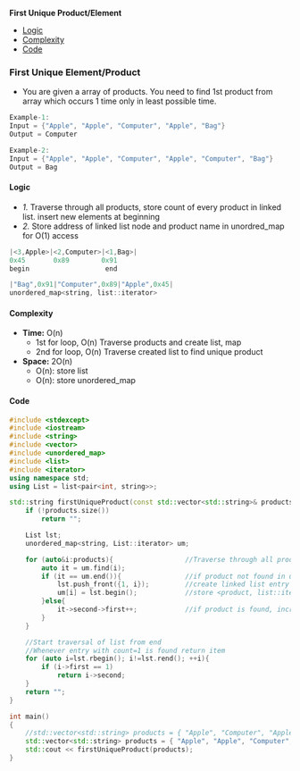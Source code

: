 **First Unique Product/Element**
- [Logic](#l)
- [Complexity](#co)
- [Code](#c)


### First Unique Element/Product
- You are given a array of products. You need to find 1st product from array which occurs 1 time only in least possible time.
```c
Example-1:
Input = {"Apple", "Apple", "Computer", "Apple", "Bag"}
Output = Computer

Example-2:
Input = {"Apple", "Apple", "Computer", "Apple", "Computer", "Bag"}
Output = Bag
```

<a name=l></a>
#### Logic
- _1._ Traverse through all products, store count of every product in linked list. insert new elements at beginning
- _2._ Store address of linked list node and product name in unordred_map for O(1) access
```c
|<3,Apple>|<2,Computer>|<1,Bag>|
0x45       0x89        0x91
begin                   end       

|"Bag",0x91|"Computer",0x89|"Apple",0x45|
unordered_map<string, list::iterator>
```

<a name=co></a>
#### Complexity
- **Time:** O(n)
  - 1st for loop, O(n) Traverse products and create list, map
  - 2nd for loop, O(n) Traverse created list to find unique product
- **Space:** 2O(n)
  - O(n): store list
  - O(n): store unordered_map

<a name=c></a>
#### Code
```cpp
#include <stdexcept>
#include <iostream>
#include <string>
#include <vector>
#include <unordered_map>
#include <list>
#include <iterator>
using namespace std;
using List = list<pair<int, string>>;

std::string firstUniqueProduct(const std::vector<std::string>& products) {
    if (!products.size())
        return "";

    List lst;
    unordered_map<string, List::iterator> um;

    for (auto&i:products){                  //Traverse through all products
        auto it = um.find(i);               
        if (it == um.end()){                //if product not found in unordered_map
            lst.push_front({1, i});         //create linked list entry at front
            um[i] = lst.begin();            //store <product, list::iterator> in unordered_map
        }else{
            it->second->first++;            //if product is found, increment count, ie number of occurances of item
        }
    }

    //Start traversal of list from end
    //Whenever entry with count=1 is found return item
    for (auto i=lst.rbegin(); i!=lst.rend(); ++i){
        if (i->first == 1)
            return i->second;
    }
    return "";
}

int main()
{
    //std::vector<std::string> products = { "Apple", "Computer", "Apple", "Bag" };
    std::vector<std::string> products = { "Apple", "Apple", "Computer", "Apple", "Bag"};
    std::cout << firstUniqueProduct(products);
}
```
